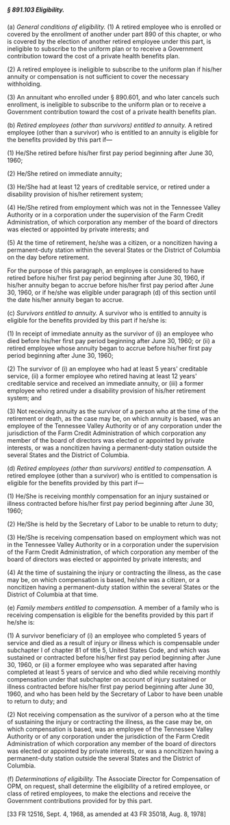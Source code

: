 ##### § 891.103 Eligibility. #####

(a) *General conditions of eligibility.* (1) A retired employee who is enrolled or covered by the enrollment of another under part 890 of this chapter, or who is covered by the election of another retired employee under this part, is ineligible to subscribe to the uniform plan or to receive a Government contribution toward the cost of a private health benefits plan.

(2) A retired employee is ineligible to subscribe to the uniform plan if his/her annuity or compensation is not sufficient to cover the necessary withholding.

(3) An annuitant who enrolled under § 890.601, and who later cancels such enrollment, is ineligible to subscribe to the uniform plan or to receive a Government contribution toward the cost of a private health benefits plan.

(b) *Retired employees (other than survivors) entitled to annuity.* A retired employee (other than a survivor) who is entitled to an annuity is eligible for the benefits provided by this part if—

(1) He/She retired before his/her first pay period beginning after June 30, 1960;

(2) He/She retired on immediate annuity;

(3) He/She had at least 12 years of creditable service, or retired under a disability provision of his/her retirement system;

(4) He/She retired from employment which was not in the Tennessee Valley Authority or in a corporation under the supervision of the Farm Credit Administration, of which corporation any member of the board of directors was elected or appointed by private interests; and

(5) At the time of retirement, he/she was a citizen, or a noncitizen having a permanent-duty station within the several States or the District of Columbia on the day before retirement.

For the purpose of this paragraph, an employee is considered to have retired before his/her first pay period beginning after June 30, 1960, if his/her annuity began to accrue before his/her first pay period after June 30, 1960, or if he/she was eligible under paragraph (d) of this section until the date his/her annuity began to accrue.

(c) *Survivors entitled to annuity.* A survivor who is entitled to annuity is eligible for the benefits provided by this part if he/she is:

(1) In receipt of immediate annuity as the survivor of (i) an employee who died before his/her first pay period beginning after June 30, 1960; or (ii) a retired employee whose annuity began to accrue before his/her first pay period beginning after June 30, 1960;

(2) The survivor of (i) an employee who had at least 5 years' creditable service, (ii) a former employee who retired having at least 12 years' creditable service and received an immediate annuity, or (iii) a former employee who retired under a disability provision of his/her retirement system; and

(3) Not receiving annuity as the survivor of a person who at the time of the retirement or death, as the case may be, on which annuity is based, was an employee of the Tennessee Valley Authority or of any corporation under the jurisdiction of the Farm Credit Administration of which corporation any member of the board of directors was elected or appointed by private interests, or was a noncitizen having a permanent-duty station outside the several States and the District of Columbia.

(d) *Retired employees (other than survivors) entitled to compensation.* A retired employee (other than a survivor) who is entitled to compensation is eligible for the benefits provided by this part if—

(1) He/She is receiving monthly compensation for an injury sustained or illness contracted before his/her first pay period beginning after June 30, 1960;

(2) He/She is held by the Secretary of Labor to be unable to return to duty;

(3) He/She is receiving compensation based on employment which was not in the Tennessee Valley Authority or in a corporation under the supervision of the Farm Credit Administration, of which corporation any member of the board of directors was elected or appointed by private interests; and

(4) At the time of sustaining the injury or contracting the illness, as the case may be, on which compensation is based, he/she was a citizen, or a noncitizen having a permanent-duty station within the several States or the District of Columbia at that time.

(e) *Family members entitled to compensation.* A member of a family who is receiving compensation is eligible for the benefits provided by this part if he/she is:

(1) A survivor beneficiary of (i) an employee who completed 5 years of service and died as a result of injury or illness which is compensable under subchapter I of chapter 81 of title 5, United States Code, and which was sustained or contracted before his/her first pay period beginning after June 30, 1960, or (ii) a former employee who was separated after having completed at least 5 years of service and who died while receiving monthly compensation under that subchapter on account of injury sustained or illness contracted before his/her first pay period beginning after June 30, 1960, and who has been held by the Secretary of Labor to have been unable to return to duty; and

(2) Not receiving compensation as the survivor of a person who at the time of sustaining the injury or contracting the illness, as the case may be, on which compensation is based, was an employee of the Tennessee Valley Authority or of any corporation under the jurisdiction of the Farm Credit Administration of which corporation any member of the board of directors was elected or appointed by private interests, or was a noncitizen having a permanent-duty station outside the several States and the District of Columbia.

(f) *Determinations of eligibility.* The Associate Director for Compensation of OPM, on request, shall determine the eligibility of a retired employee, or class of retired employees, to make the elections and receive the Government contributions provided for by this part.

[33 FR 12516, Sept. 4, 1968, as amended at 43 FR 35018, Aug. 8, 1978]